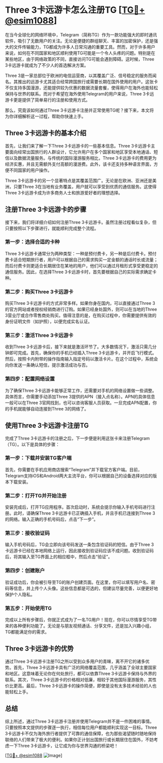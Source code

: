 # Three 3卡远游卡怎么注册TG [[TG💪+ @esim1088](https://t.me/s/esim1088)]

在当今全球化的网络环境中，Telegram（简称TG）作为一款功能强大的即时通讯软件，吸引了无数用户的关注。无论是便捷的群组聊天、丰富的加密保护，还是强大的文件传输能力，TG都成为许多人日常沟通的重要工具。然而，对于许多用户来说，如何在不同国家和地区顺利使用TG可能是一个令人头疼的问题。特别是在某些地区，由于网络政策的不同，直接访问TG可能会遇到障碍。这时候，Three 3卡远游卡就成为了不少人的首选解决方案。

Three 3是一家总部位于欧洲的电信运营商，以其覆盖广泛、信号稳定的服务而闻名。其推出的远游卡尤其适合经常跨国旅行或需要长期在国外使用的用户。这张卡不仅支持多国漫游，还能提供较为优惠的数据流量套餐，使得用户在海外也能轻松保持与世界的联系。而对于希望在海外使用Telegram的用户来说，Three 3卡远游卡更是提供了简单易行的注册和使用方式。

那么，究竟该如何通过Three 3卡远游卡注册并正常使用TG呢？接下来，本文将为你详细解析这一过程，帮助你快速上手。

## Three 3卡远游卡的基本介绍

首先，让我们来了解一下Three 3卡远游卡的一些基本信息。Three 3卡远游卡主要面向经常出国旅行的人群设计，它允许用户在多个国家和地区享受本地通话、短信以及数据流量服务。与传统的国际漫游服务相比，Three 3卡远游卡的费用更为经济实惠，并且无需额外支付高额的漫游费。此外，该卡还支持多种语言界面，方便不同国家的用户操作。

Three 3卡远游卡的另一个显著特点是其覆盖范围广。无论是在欧洲、亚洲还是美洲，只要Three 3在当地有业务覆盖，用户就可以享受到优质的通信服务。这使得Three 3卡远游卡成为许多商务人士和旅游爱好者的理想选择。

## 注册Three 3卡远游卡的步骤

接下来，我们将详细介绍如何注册Three 3卡远游卡。虽然注册过程看似复杂，但只要按照以下步骤进行，就能顺利完成整个流程。

### 第一步：选择合适的卡种

Three 3卡远游卡通常分为两种类型：一种是预付费卡，另一种是后付费卡。预付费卡适合短期旅行者，用户可以根据自己的需求购买一定金额的通话时长或流量；而后付费卡则更适合长期居住在某地的用户，他们可以通过月租形式享受更稳定的通信服务。因此，在选择Three 3卡远游卡时，首先要根据自己的实际需求确定卡种。

### 第二步：购买Three 3卡远游卡

购买Three 3卡远游卡的方式非常多样。如果你身在国内，可以直接通过Three 3的官方网站或者授权经销商进行订购。如果已经身处国外，则可以在当地的Three 3营业厅或合作零售商处购买。值得注意的是，在购买过程中，你需要提供有效的身份证明文件（如护照），以便完成实名认证。

### 第三步：激活Three 3卡远游卡

收到Three 3卡远游卡后，接下来就是激活环节了。大多数情况下，激活只需几分钟即可完成。首先，确保你的手机已经插入Three 3卡远游卡，并开启飞行模式。然后，按照卡内附带的操作指南输入指定号码以激活卡片。在这个过程中，系统会向你发送一条确认短信，提示激活成功与否。

### 第四步：配置网络设置

为了确保Three 3卡远游卡能够正常工作，还需要对手机的网络设置做一些调整。具体而言，你需要手动添加Three 3提供的APN（接入点名称）。APN的具体信息一般可以在Three 3官网找到，也可以咨询客服人员获取。一旦完成APN配置，你的手机就能够自动连接到Three 3的网络了。

## 使用Three 3卡远游卡注册TG

完成了Three 3卡远游卡的注册之后，下一步便是利用这张卡来注册Telegram（TG）。以下是具体的步骤：

### 第一步：下载并安装TG客户端

首先，你需要在手机应用商店搜索“Telegram”并下载官方客户端。目前，Telegram支持iOS和Android两大主流平台，你可以根据自己的设备选择对应的版本下载安装。

### 第二步：打开TG并开始注册

安装完成后，打开TG应用程序。首次启动时，系统会提示你输入手机号码进行注册。此时，请确保Three 3卡远游卡已正确插入手机，并且手机已连接到Three 3的网络。输入正确的手机号码后，点击“下一步”。

### 第三步：接收验证码

输入手机号码后，TG会立即向该号码发送一条包含验证码的短信。由于Three 3卡远游卡已经在本地网络上运行，因此接收到验证码应该不成问题。收到验证码后，将其输入至TG界面上的相应框中，然后点击“验证”。

### 第四步：创建账户

验证成功后，你会被引导至TG的账户创建页面。在这里，你可以填写用户名、密码等信息，并上传个人头像。这些信息都是可选的，但建议尽量完善，以便更好地保护个人隐私。

### 第五步：开始使用TG

完成以上所有步骤后，你就正式成为了一名TG用户！现在，你可以尽情享受TG带来的各种便利功能了。无论是与朋友视频通话、分享文件，还是加入兴趣小组，TG都能满足你的需求。

## Three 3卡远游卡的优势

通过Three 3卡远游卡注册TG之所以受到众多用户的青睐，离不开它的诸多优势。首先，Three 3卡远游卡具有广泛的网络覆盖范围，几乎涵盖了全球主要国家和地区。这意味着无论你在何处旅行，都可以依靠Three 3卡远游卡保持与外界的联系。其次，Three 3卡远游卡的价格相对低廉，相较于其他国际漫游服务，其性价比更高。最后，Three 3卡远游卡的操作简便，即使是没有太多技术经验的人也能轻松上手。

## 总结

综上所述，通过Three 3卡远游卡注册并使用Telegram并不是一件困难的事情。只要按照本文提供的步骤逐一执行，相信每位用户都能顺利实现这一目标。Three 3卡远游卡不仅为海外旅行者提供了可靠的通信保障，也为那些渴望随时随地保持联络的人们带来了极大的便利。如果你正计划出国旅行或长期居住在国外，不妨考虑一下Three 3卡远游卡，让它成为你与世界沟通的桥梁吧！

[[TG💪+ @esim1088](https://t.me/s/esim1088) ![Image](https://i.postimg.cc/4NQfJmqS/Snipaste-2025-05-13-00-14-12.png)]
